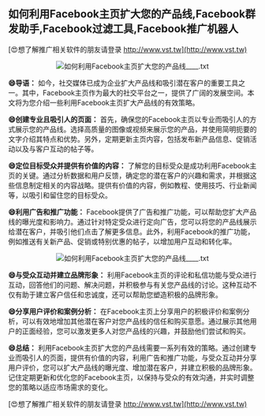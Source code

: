 ## **如何利用Facebook主页扩大您的产品线,Facebook群发助手,Facebook过滤工具,Facebook推广机器人**

[😍想了解推广相关软件的朋友请登录 http://www.vst.tw](http://www.vst.tw)

 <center><img src="https://vst.tw/MP4/tuiguang/png/4.png" alt="如何利用Facebook主页扩大您的产品线____.txt"></center>

**😄导语：**
如今，社交媒体已成为企业扩大产品线和吸引潜在客户的重要工具之一。其中，Facebook主页作为最大的社交平台之一，提供了广阔的发展空间。本文将为您介绍一些利用Facebook主页扩大产品线的有效策略。

**😄创建专业且吸引人的页面：**
首先，确保您的Facebook主页以专业而吸引人的方式展示您的产品线。选择高质量的图像或视频来展示您的产品，并使用简明扼要的文字介绍其特点和优势。另外，定期更新主页内容，包括发布新产品信息、促销活动以及与客户互动的帖子等。

**😄定位目标受众并提供有价值的内容：**
了解您的目标受众是成功利用Facebook主页的关键。通过分析数据和用户反馈，确定您的潜在客户的兴趣和需求，并根据这些信息制定相关的内容战略。提供有价值的内容，例如教程、使用技巧、行业新闻等，以吸引和留住您的目标受众。

**😄利用广告和推广功能：**
Facebook提供了广告和推广功能，可以帮助您扩大产品线的曝光度和影响力。通过针对特定受众进行定向广告，您可以将您的产品线展示给潜在客户，并吸引他们点击了解更多信息。此外，利用Facebook的推广功能，例如推送有关新产品、促销或特别优惠的帖子，以增加用户互动和转化率。

 <center><img src="https://vst.tw/MP4/tuiguang/png/7.png" alt="如何利用Facebook主页扩大您的产品线____.txt"></center>

**😄与受众互动并建立品牌形象：**
利用Facebook主页的评论和私信功能与受众进行互动，回答他们的问题、解决问题，并积极参与有关您产品线的讨论。这种互动不仅有助于建立客户信任和忠诚度，还可以帮助您塑造积极的品牌形象。

**😄分享用户评价和案例分析：**
在Facebook主页上分享用户的积极评价和案例分析，可以有效地增加其他潜在客户对您产品线的信任和购买意愿。通过展示其他用户的正面经验，您可以激发更多人对您产品线的兴趣，并鼓励他们尝试和购买。

**😄总结：**
利用Facebook主页扩大您的产品线需要一系列有效的策略。通过创建专业而吸引人的页面，提供有价值的内容，利用广告和推广功能，与受众互动并分享用户评价，您可以扩大产品线的曝光度、增加潜在客户，并建立积极的品牌形象。记住定期更新和优化您的Facebook主页，以保持与受众的有效沟通，并实时调整您的策略以适应市场需求的变化。

[😍想了解推广相关软件的朋友请登录 http://www.vst.tw](http://www.vst.tw)




